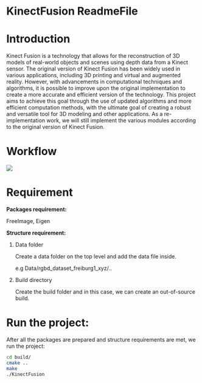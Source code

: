 # KinectFusion ReadmeFile

# Introduction

Kinect Fusion is a technology that allows for the reconstruction of 3D models of real-world objects and scenes using depth data from a Kinect sensor. The original version of Kinect Fusion has been widely used in various applications, including 3D printing and virtual and augmented reality. However, with advancements in computational techniques and algorithms, it is possible to improve upon the original implementation to create a more accurate and efficient version of the technology. This project aims to achieve this goal through the use of updated algorithms and more efficient computation methods, with the ultimate goal of creating a robust and versatile tool for 3D modeling and other applications. As a re-implementation work, we will still implement the various modules according to the original version of Kinect Fusion.

# Workflow

![](https://s2.loli.net/2022/12/28/LdajOpqt6Mm2NxF.png)

# Requirement

**Packages requirement:**

FreeImage, Eigen

**Structure requirement:**

1. Data folder
    
    Create a data folder on the top level and add the data file inside.
    
    e.g Data/rgbd_dataset_freiburg1_xyz/..
    
2. Build directory 
    
    Create the build folder and in this case, we can create an out-of-source build.
    

# Run the project:

After all the packages are prepared and structure requirements are met, we run the project:

```bash
cd build/
cmake ..
make 
./KinectFusion
```